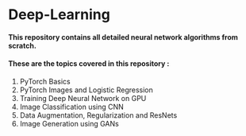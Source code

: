 # Deep-Learning
#### This repository contains all detailed neural network algorithms from scratch.
#### These are the topics covered in this repository :
1. PyTorch Basics
2. PyTorch Images and Logistic Regression
3. Training Deep Neural Network on GPU
4. Image Classification using CNN
5. Data Augmentation, Regularization and ResNets
6. Image Generation using GANs
